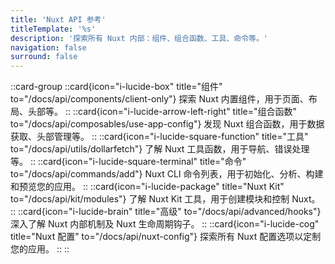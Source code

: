```yaml
---
title: 'Nuxt API 参考'
titleTemplate: '%s'
description: '探索所有 Nuxt 内部：组件、组合函数、工具、命令等。'
navigation: false
surround: false
---
```


::card-group
  ::card{icon="i-lucide-box" title="组件" to="/docs/api/components/client-only"}
  探索 Nuxt 内置组件，用于页面、布局、头部等。
  ::
  ::card{icon="i-lucide-arrow-left-right" title="组合函数" to="/docs/api/composables/use-app-config"}
  发现 Nuxt 组合函数，用于数据获取、头部管理等。
  ::
  ::card{icon="i-lucide-square-function" title="工具" to="/docs/api/utils/dollarfetch"}
  了解 Nuxt 工具函数，用于导航、错误处理等。
  ::
  ::card{icon="i-lucide-square-terminal" title="命令" to="/docs/api/commands/add"}
  Nuxt CLI 命令列表，用于初始化、分析、构建和预览您的应用。
  ::
  ::card{icon="i-lucide-package" title="Nuxt Kit" to="/docs/api/kit/modules"}
  了解 Nuxt Kit 工具，用于创建模块和控制 Nuxt。
  ::
  ::card{icon="i-lucide-brain" title="高级" to="/docs/api/advanced/hooks"}
  深入了解 Nuxt 内部机制及 Nuxt 生命周期钩子。
  ::
  ::card{icon="i-lucide-cog" title="Nuxt 配置" to="/docs/api/nuxt-config"}
  探索所有 Nuxt 配置选项以定制您的应用。
  ::
::
